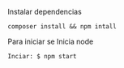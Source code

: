 Instalar dependencias
	
	composer install && npm intall

Para iniciar se Inicia node

	Inciar: $ npm start


